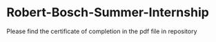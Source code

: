 # Robert-Bosch-Summer-Internship

Please find the certificate of completion in the pdf file in repository
